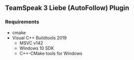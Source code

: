 ## TeamSpeak 3 Liebe (AutoFollow) Plugin

### Requirements
* cmake
* Visual C++ Buildtools 2019
  * MSVC v142
  * Windows 10 SDK
  * C++-CMake tools for Windows